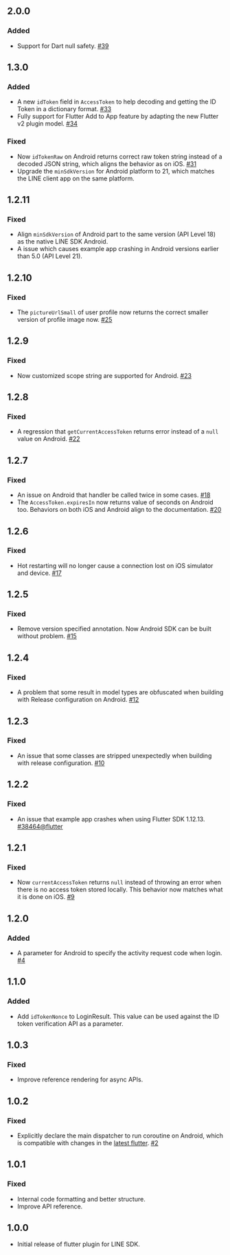 ## 2.0.0

### Added

* Support for Dart null safety. [#39](https://github.com/line/flutter_line_sdk/pull/39)

## 1.3.0

### Added

* A new `idToken` field in `AccessToken` to help decoding and getting the ID Token in a dictionary format. [#33](https://github.com/line/flutter_line_sdk/pull/33)
* Fully support for Flutter Add to App feature by adapting the new Flutter v2 plugin model. [#34](https://github.com/line/flutter_line_sdk/pull/34)

### Fixed

* Now `idTokenRaw` on Android returns correct raw token string instead of a decoded JSON string, which aligns the behavior as on iOS. [#31](https://github.com/line/flutter_line_sdk/issues/31)
* Upgrade the `minSdkVersion` for Android platform to 21, which matches the LINE client app on the same platform.

## 1.2.11

### Fixed

* Align `minSdkVersion` of Android part to the same version (API Level 18) as the native LINE SDK Android.
* A issue which causes example app crashing in Android versions earlier than 5.0 (API Level 21).

## 1.2.10

### Fixed

* The `pictureUrlSmall` of user profile now returns the correct smaller version of profile image now. [#25](https://github.com/line/flutter_line_sdk/pull/25)

## 1.2.9

### Fixed

* Now customized scope string are supported for Android. [#23](https://github.com/line/flutter_line_sdk/pull/23)

## 1.2.8

### Fixed

* A regression that `getCurrentAccessToken` returns error instead of a `null` value on Android. [#22](https://github.com/line/flutter_line_sdk/pull/22)

## 1.2.7

### Fixed

* An issue on Android that handler be called twice in some cases. [#18](https://github.com/line/flutter_line_sdk/issues/18)
* The `AccessToken.expiresIn` now returns value of seconds on Android too. Behaviors on both iOS and Android align to the documentation. [#20](https://github.com/line/flutter_line_sdk/pull/20)

## 1.2.6

### Fixed

* Hot restarting will no longer cause a connection lost on iOS simulator and device. [#17](https://github.com/line/flutter_line_sdk/pull/17)

## 1.2.5

### Fixed

* Remove version specified annotation. Now Android SDK can be built without problem. [#15](https://github.com/line/flutter_line_sdk/pull/15)

## 1.2.4

### Fixed

* A problem that some result in model types are obfuscated when building with Release configuration on Android. [#12](https://github.com/line/flutter_line_sdk/pull/12)

## 1.2.3

### Fixed

* An issue that some classes are stripped unexpectedly when building with release configuration. [#10](https://github.com/line/flutter_line_sdk/issues/10)

## 1.2.2

### Fixed

* An issue that example app crashes when using Flutter SDK 1.12.13. [#38464@flutter](https://github.com/flutter/flutter/pull/38464)

## 1.2.1

### Fixed

* Now `currentAccessToken` returns `null` instead of throwing an error when there is no access token stored locally. This behavior now matches what it is done on iOS. [#9](https://github.com/line/flutter_line_sdk/pull/9)

## 1.2.0

### Added

* A parameter for Android to specify the activity request code when login. [#4](https://github.com/line/flutter_line_sdk/issues/4)

## 1.1.0

### Added

* Add `idTokenNonce` to LoginResult. This value can be used against the ID token verification API as a parameter.

## 1.0.3

### Fixed

* Improve reference rendering for async APIs.

## 1.0.2

### Fixed

* Explicitly declare the main dispatcher to run coroutine on Android, which is compatible with changes in the [latest flutter](https://github.com/flutter/flutter/issues/34993). [#2](https://github.com/line/flutter_line_sdk/issues/2)

## 1.0.1

### Fixed

* Internal code formatting and better structure.
* Improve API reference.

## 1.0.0

* Initial release of flutter plugin for LINE SDK.
